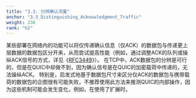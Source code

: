 ```yaml
---
title: "3.3. 分辨确认流量"
anchor: "3.3_Distinguishing_Acknowledgment_Traffic"
weight: 330
rank: "h2"
---
```


某些部署在网络内的功能可以将仅传递确认信息（仅ACK）的数据包与传递更上层数据的数据包区分开来，从而尝试提高性能（例如，通过调整ACK的队列或操纵ACK信号的方式，详见《[RFC3449](https://www.rfc-editor.org/info/rfc3449)》）。
在TCP中，ACK数据包的分辨是可行的，但是在QUIC中却做不到，因为确认信号是在QUIC的加密载荷中传递的，无法操纵ACK。
特别是，启发式地基于数据包尺寸来区分仅ACK的数据包与携带载荷的数据包的企图很有可能失败，不推荐使用此方法来推测QUIC的内部操作，因为这些机制可能会发生变化，例如，在使用了扩展时。
